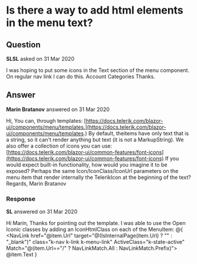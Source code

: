 # Is there a way to add html elements in the menu text?

## Question

**SLSL** asked on 31 Mar 2020

I was hoping to put some icons in the Text section of the menu component. On regular nav link I can do this. <NavLink class="dropdown-item" href="settings/accountcategories"> <span class="oi oi-command" aria-hidden="true"></span> Account Categories </NavLink> Thanks.

## Answer

**Marin Bratanov** answered on 31 Mar 2020

Hi, You can, through templates: [https://docs.telerik.com/blazor-ui/components/menu/templates.](https://docs.telerik.com/blazor-ui/components/menu/templates.) By default, theitems have only text that is a string, so it can't render anything but text (it is not a MarkupString). We also offer a collection of icons you can use: [https://docs.telerik.com/blazor-ui/common-features/font-icons](https://docs.telerik.com/blazor-ui/common-features/font-icons) If you would expect built-in functionality, how would you imagine it to be exposed? Perhaps the same Icon/IconClass/IconUrl parameters on the menu item that render internally the TelerikIcon at the beginning of the text? Regards, Marin Bratanov

### Response

**SL** answered on 31 Mar 2020

Hi Marin, Thanks for pointing out the template. I was able to use the Open Iconic classes by adding an IconHtmlClass on each of the MenuItem: <TelerikMenu Data="@MenuItems"> <ItemTemplate Context="item"> @{ <NavLink href="@item.Url" target="@(IsInternalPage(item.Url) ? "" : "_blank")" class="k-nav k-link k-menu-link" ActiveClass="k-state-active" Match="@(item.Url=="/" ? NavLinkMatch.All : NavLinkMatch.Prefix)"> <span class="@item.IconHtmlClass" style="padding-right:.5em;font-weight:bold" aria-hidden="true"></span>@item.Text </NavLink> } </ItemTemplate> </TelerikMenu>
